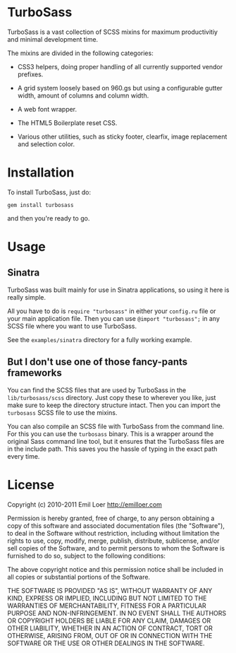 # TurboSass

TurboSass is a vast collection of SCSS mixins for maximum productivitiy and minimal development time.

The mixins are divided in the following categories:

* CSS3 helpers, doing proper handling of all currently supported vendor prefixes.

* A grid system loosely based on 960.gs but using a configurable gutter width, amount of columns and column width.

* A web font wrapper.

* The HTML5 Boilerplate reset CSS.

* Various other utilities, such as sticky footer, clearfix, image replacement and selection color.

# Installation

To install TurboSass, just do:

    gem install turbosass

and then you're ready to go.

# Usage

## Sinatra

TurboSass was built mainly for use in Sinatra applications, so using it here is really simple.

All you have to do is `require "turbosass"` in either your `config.ru` file or your main application file. Then you can use `@import "turbosass";` in any SCSS file where you want to use TurboSass. 

See the `examples/sinatra` directory for a fully working example.

## But I don't use one of those fancy-pants frameworks

You can find the SCSS files that are used by TurboSass in the `lib/turbosass/scss` directory. Just copy these to wherever you like, just make sure to keep the directory structure intact. Then you can import the `turbosass` SCSS file to use the mixins.

You can also compile an SCSS file with TurboSass from the command line. For this you can use the `turbosass` binary. This is a wrapper around the original Sass command line tool, but it ensures that the TurboSass files are in the include path. This saves you the hassle of typing in the exact path every time.

# License

Copyright (c) 2010-2011 Emil Loer <http://emilloer.com>

Permission  is  hereby granted, free of charge, to any person obtaining a copy of  this  software  and  associated  documentation files  (the "Software"), to deal in the Software without restriction, including without limitation the rights to use, copy, modify, merge, publish, distribute, sublicense, and/or sell copies of the Software, and to permit persons to whom the Software is  furnished to do so, subject to the following conditions:

The  above  copyright  notice and this permission notice shall be included in all copies or substantial portions of the Software.

THE SOFTWARE IS PROVIDED "AS IS", WITHOUT WARRANTY OF  ANY  KIND, EXPRESS  OR  IMPLIED, INCLUDING BUT NOT LIMITED TO THE WARRANTIES OF MERCHANTABILITY, FITNESS FOR A PARTICULAR PURPOSE  AND  NON-INFRINGEMENT. IN NO EVENT SHALL THE AUTHORS OR COPYRIGHT HOLDERS BE LIABLE FOR ANY CLAIM, DAMAGES OR OTHER LIABILITY, WHETHER  IN  AN ACTION OF CONTRACT, TORT OR OTHERWISE, ARISING FROM, OUT OF OR IN CONNECTION WITH THE SOFTWARE OR THE USE OR OTHER DEALINGS IN  THE SOFTWARE.
